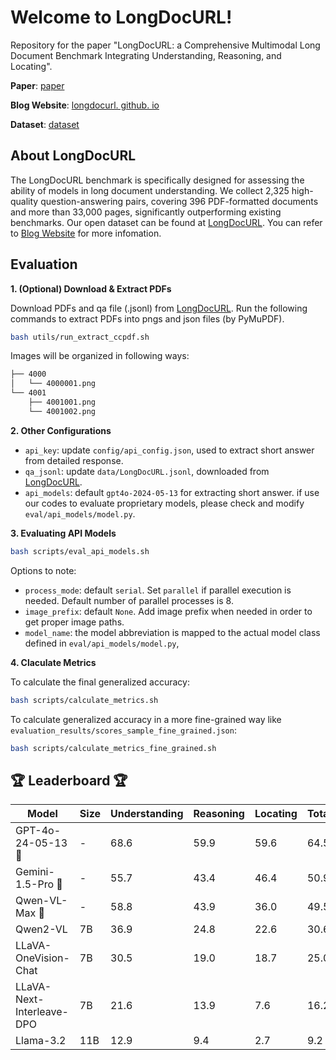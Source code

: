 # Welcome to LongDocURL!
Repository for the paper "LongDocURL: a Comprehensive Multimodal Long Document Benchmark Integrating Understanding, Reasoning, and Locating".

**Paper**: [paper](https://arxiv.org/pdf/2412.18424)

**Blog Website**: [longdocurl. github. io](https://longdocurl.github.io/)

**Dataset**: [dataset](https://huggingface.co/datasets/dengchao/LongDocURL/)

## About LongDocURL
The LongDocURL benchmark is specifically designed for assessing the ability of models in long document understanding.
We collect 2,325 high-quality question-answering pairs, covering 396 PDF-formatted documents and more than 33,000 pages, significantly outperforming existing benchmarks.
Our open dataset can be found at [LongDocURL](https://huggingface.co/datasets/dengchao/LongDocURL/). You can refer to [Blog Website](https://longdocurl.github.io/) for more infomation.

## Evaluation

**1. (Optional) Download & Extract PDFs**

Download PDFs and qa file (.jsonl) from [LongDocURL](https://huggingface.co/datasets/dengchao/LongDocURL/). Run the following commands to extract PDFs into pngs and json files (by PyMuPDF).

```bash
bash utils/run_extract_ccpdf.sh
```

Images will be organized in following ways:
```markdown
├── 4000
│   └── 4000001.png
└── 4001
    ├── 4001001.png
    └── 4001002.png
```

**2. Other Configurations**
- `api_key`: update `config/api_config.json`, used to extract short answer from detailed response.
- `qa_jsonl`: update `data/LongDocURL.jsonl`, downloaded from [LongDocURL](https://huggingface.co/datasets/dengchao/LongDocURL/).
- `api_models`: default `gpt4o-2024-05-13` for extracting short answer. if use our codes to evaluate proprietary models, please check and modify `eval/api_models/model.py`.

**3. Evaluating API Models**
```bash
bash scripts/eval_api_models.sh
```

Options to note:
- `process_mode`: default `serial`. Set `parallel` if parallel execution is needed. Default number of parallel processes is 8.
- `image_prefix`: default `None`. Add image prefix when needed in order to get proper image paths.
- `model_name`: the model abbreviation is mapped to the actual model class defined in `eval/api_models/model.py`,

**4. Claculate Metrics**

To calculate the final generalized accuracy:
```bash
bash scripts/calculate_metrics.sh
```
To calculate generalized accuracy in a more fine-grained way like `evaluation_results/scores_sample_fine_grained.json`:
```bash
bash scripts/calculate_metrics_fine_grained.sh
```

##  🏆 Leaderboard 🏆

| Model                     | Size   | Understanding  | Reasoning   | Locating   | Total |
|---------------------------|--------|----------------|-------------|------------|-------|
|	GPT-4o-24-05-13 🥇       | -      | 68.6           | 59.9        | 59.6       | 64.5  |
| Gemini-1.5-Pro 🥈        | -      | 55.7           | 43.4        | 46.4       | 50.9  |
| Qwen-VL-Max 🥉           | -      | 58.8           | 43.9        | 36.0       | 49.5  |
| Qwen2-VL                  | 7B     | 36.9           | 24.8        | 22.6       | 30.6  |
| LLaVA-OneVision-Chat      | 7B     | 30.5           | 19.0        | 18.7       | 25.0  |
| LLaVA-Next-Interleave-DPO | 7B     | 21.6           | 13.9        | 7.6        | 16.2  |
| Llama-3.2                 | 11B    | 12.9           | 9.4         | 2.7        | 9.2   |
